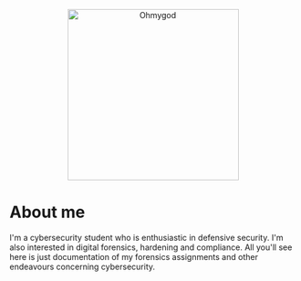 <p align="center">
<img src="https://64.media.tumblr.com/7f14051fbad60afd6f1e132b303f7923/502b7b91588a711e-2d/s1280x1920/41b264db952b76a0122315e0ec5c052359320016.png" alt="Ohmygod" width="300"/>
</p>

# About me

I'm a cybersecurity student who is enthusiastic in defensive security. I'm also interested in digital forensics, hardening and compliance.
All you'll see here is just documentation of my forensics assignments and other endeavours concerning cybersecurity. 
